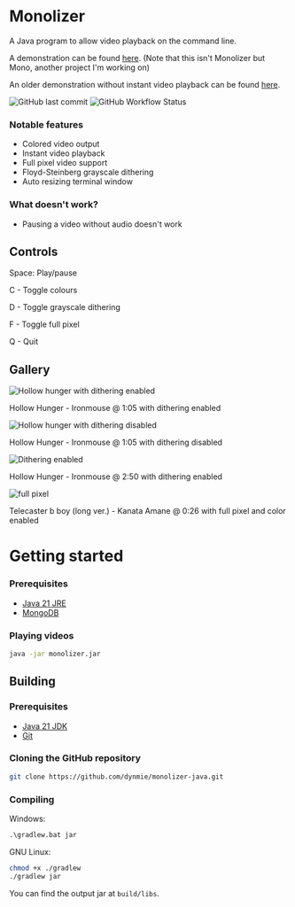 # Monolizer
A Java program to allow video playback on the command line.

A demonstration can be found [here](https://youtu.be/DjXgTmQYoMc). (Note that this isn't Monolizer but Mono, another project I'm working on)

An older demonstration without instant video playback can be found [here](https://www.youtube.com/watch?v=9XG8wZvWSpc).

<div align="left"><img alt="GitHub last commit" src="https://img.shields.io/github/last-commit/dynmie/monolizer-java?style=for-the-badge"> <img alt="GitHub Workflow Status" src="https://img.shields.io/github/actions/workflow/status/dynmie/monolizer-java/gradle.yml?branch=master&logo=github&style=for-the-badge"></div>

### Notable features
- Colored video output
- Instant video playback
- Full pixel video support
- Floyd-Steinberg grayscale dithering
- Auto resizing terminal window

### What doesn't work?
- Pausing a video without audio doesn't work

## Controls
Space: Play/pause

C - Toggle colours

D - Toggle grayscale dithering

F - Toggle full pixel

Q - Quit

## Gallery
![Hollow hunger with dithering enabled](https://github.com/dynmie/monolizer-java/assets/41315732/9e8d1453-c681-4b1e-9a21-8b78b76adb49)

Hollow Hunger - Ironmouse @ 1:05 with dithering enabled

![Hollow hunger with dithering disabled](https://github.com/dynmie/monolizer-java/assets/41315732/e3c24557-5e17-46d7-8cf7-b9a9348cf80c)

Hollow Hunger - Ironmouse @ 1:05 with dithering disabled

![Dithering enabled](https://github.com/dynmie/monolizer-java/assets/41315732/016ee90d-72f4-485b-8213-3624020f743b)

Hollow Hunger - Ironmouse @ 2:50 with dithering enabled

![full pixel](https://github.com/dynmie/monolizer-java/assets/41315732/213d43ac-94cf-4e7b-ab7e-0c0b365b3f0b)

Telecaster b boy (long ver.) - Kanata Amane @ 0:26 with full pixel and color enabled

# Getting started
### Prerequisites
- [Java 21 JRE](https://adoptium.net/temurin/releases/?version=21)
- [MongoDB](https://www.mongodb.com/try/download/community)

### Playing videos
```bash
java -jar monolizer.jar
```

## Building
### Prerequisites
- [Java 21 JDK](https://adoptium.net/temurin/releases/?version=21)
- [Git](https://git-scm.com/downloads)

### Cloning the GitHub repository
```bash
git clone https://github.com/dynmie/monolizer-java.git
```
### Compiling
Windows:
```cmd
.\gradlew.bat jar
```

GNU Linux:
```bash
chmod +x ./gradlew
./gradlew jar
```

You can find the output jar at `build/libs`.
